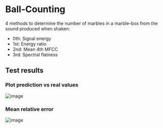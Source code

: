 # Ball-Counting
4 methods to determine the number of marbles in a marble-box from the sound produced when shaken:

- 0th: Signal energy
- 1st: Energy ratio
- 2nd: Mean 4th MFCC
- 3rd: Spectral flatness

## Test results
### Plot prediction vs real values
![image](https://user-images.githubusercontent.com/121773519/213813095-eabb917c-8045-4d8b-8c74-6aef507e264c.png)

### Mean relative error
![image](https://user-images.githubusercontent.com/121773519/213813245-41ba4675-a40d-4263-a710-49e377bf06ef.png)


